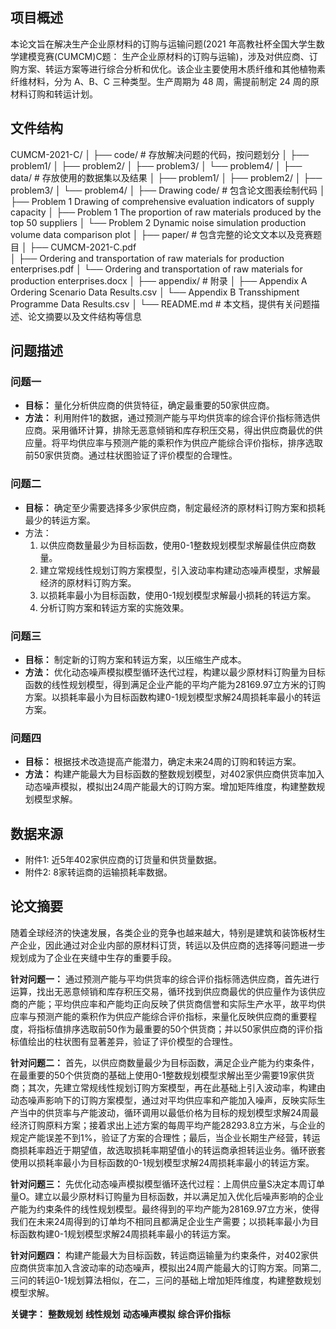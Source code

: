 ## 项目概述

本论文旨在解决生产企业原材料的订购与运输问题(2021 年高教社杯全国大学生数学建模竞赛(CUMCM)C题： 生产企业原材料的订购与运输)，涉及对供应商、订购方案、转运方案等进行综合分析和优化。该企业主要使用木质纤维和其他植物素纤维材料，分为 A、B、C 三种类型。生产周期为 48 周，需提前制定 24 周的原材料订购和转运计划。

## 文件结构


CUMCM-2021-C/
│
├── code/                        # 存放解决问题的代码，按问题划分
│   ├── problem1/
│   ├── problem2/
│   ├── problem3/
│   └── problem4/
│
├── data/                        # 存放使用的数据集以及结果
│   ├── problem1/
│   ├── problem2/
│   ├── problem3/
│   └── problem4/
│
├── Drawing code/                # 包含论文图表绘制代码
│   ├── Problem 1 Drawing of comprehensive evaluation indicators of supply capacity
│   ├── Problem 1 The proportion of raw materials produced by the top 50 suppliers
│   └── Problem 2 Dynamic noise simulation production volume data comparison plot
│
├── paper/                       # 包含完整的论文文本以及竞赛题目
│   ├── CUMCM-2021-C.pdf       
│   ├── Ordering and transportation of raw materials for production enterprises.pdf	
│   └── Ordering and transportation of raw materials for production enterprises.docx
│
├── appendix/                    # 附录
│   ├── Appendix A Ordering Scenario Data Results.csv
│   └── Appendix B Transshipment Programme Data Results.csv
│
└── README.md                    # 本文档，提供有关问题描述、论文摘要以及文件结构等信息



## 问题描述

### 问题一

- **目标：** 量化分析供应商的供货特征，确定最重要的50家供应商。
- **方法：** 利用附件1的数据，通过预测产能与平均供货率的综合评价指标筛选供应商。采用循环计算，排除无恶意倾销和库存积压交易，得出供应商最优的供应量。将平均供应率与预测产能的乘积作为供应产能综合评价指标，排序选取前50家供货商。通过柱状图验证了评价模型的合理性。

### 问题二

- **目标：** 确定至少需要选择多少家供应商，制定最经济的原材料订购方案和损耗最少的转运方案。
- 方法：
  1. 以供应商数量最少为目标函数，使用0-1整数规划模型求解最佳供应商数量。
  2. 建立常规线性规划订购方案模型，引入波动率构建动态噪声模型，求解最经济的原材料订购方案。
  3. 以损耗率最小为目标函数，使用0-1规划模型求解最小损耗的转运方案。
  4. 分析订购方案和转运方案的实施效果。

### 问题三

- **目标：** 制定新的订购方案和转运方案，以压缩生产成本。
- **方法：** 优化动态噪声模拟模型循环迭代过程，构建以最少原材料订购量为目标函数的线性规划模型，得到满足企业产能的平均产能为28169.97立方米的订购方案。以损耗率最小为目标函数构建0-1规划模型求解24周损耗率最小的转运方案。

### 问题四

- **目标：** 根据技术改造提高产能潜力，确定未来24周的订购和转运方案。
- **方法：** 构建产能最大为目标函数的整数规划模型，对402家供应商供货率加入动态噪声模拟，模拟出24周产能最大的订购方案。增加矩阵维度，构建整数规划模型求解。

## 数据来源

- 附件1: 近5年402家供应商的订货量和供货量数据。
- 附件2: 8家转运商的运输损耗率数据。

## 论文摘要

随着全球经济的快速发展，各类企业的竞争也越来越大，特别是建筑和装饰板材生产企业，因此通过对企业内部的原材料订货，转运以及供应商的选择等问题进一步规划成为了企业在夹缝中生存的重要手段。

**针对问题一：** 通过预测产能与平均供货率的综合评价指标筛选供应商，首先进行运算，找出无恶意倾销和库存积压交易，循环找到供应商最优的供应量作为该供应商的产能；平均供应率和产能均正向反映了供货商信誉和实际生产水平，故平均供应率与预测产能的乘积作为供应产能综合评价指标，来量化反映供应商的重要程度，将指标值排序选取前50作为最重要的50个供货商；并以50家供应商的评价指标值绘出的柱状图有显著差异，验证了评价模型的合理性。

**针对问题二：** 首先，以供应商数量最少为目标函数，满足企业产能为约束条件，在最重要的50个供货商的基础上使用0-1整数规划模型求解出至少需要19家供货商；其次，先建立常规线性规划订购方案模型，再在此基础上引入波动率，构建由动态噪声影响下的订购方案模型，通过对平均供应率和产能加入噪声，反映实际生产当中的供货率与产能波动，循环调用以最低价格为目标的规划模型求解24周最经济订购原料方案；接着求出上述方案的每周平均产能28293.8立方米，与企业的规定产能误差不到1%，验证了方案的合理性；最后，当企业长期生产经营，转运商损耗率趋近于期望值，故选取损耗率期望值小的转运商承担转运业务。循环嵌套使用以损耗率最小为目标函数的0-1规划模型求解24周损耗率最小的转运方案。

**针对问题三：** 先优化动态噪声模拟模型循环迭代过程：上周供应量S决定本周订单量O。建立以最少原材料订购量为目标函数，并以满足加入优化后噪声影响的企业产能为约束条件的线性规划模型。最终得到的平均产能为28169.97立方米，使得我们在未来24周得到的订单均不相同且都满足企业生产需要；以损耗率最小为目标函数构建0-1规划模型求解24周损耗率最小的转运方案。

**针对问题四：** 构建产能最大为目标函数，转运商运输量为约束条件，对402家供应商供货率加入含波动率的动态噪声，模拟出24周产能最大的订购方案。同第二,三问的转运0-1规划算法相似，在二，三问的基础上增加矩阵维度，构建整数规划模型求解。

**关键字：** **整数规划**   **线性规划**   **动态噪声模拟**   **综合评价指标**     

